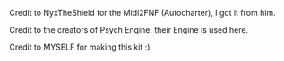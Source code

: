 Credit to NyxTheShield for the Midi2FNF (Autocharter), I got it from him.

Credit to the creators of Psych Engine, their Engine is used here.

Credit to MYSELF for making this kit :)
